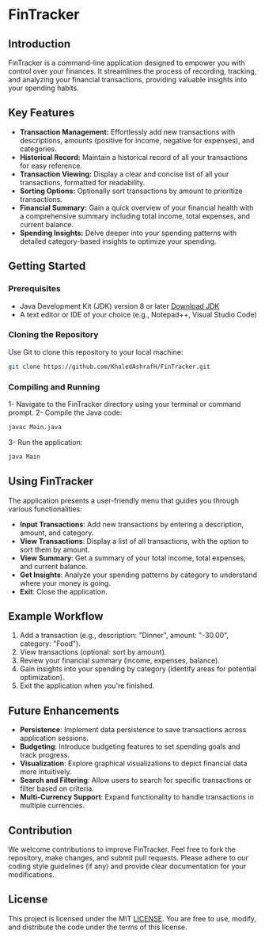 # FinTracker

## Introduction

FinTracker is a command-line application designed to empower you with control over your finances. It streamlines the process of recording, tracking, and analyzing your financial transactions, providing valuable insights into your spending habits.

## Key Features

- **Transaction Management:** Effortlessly add new transactions with descriptions, amounts (positive for income, negative for expenses), and categories.
- **Historical Record:** Maintain a historical record of all your transactions for easy reference.
- **Transaction Viewing:** Display a clear and concise list of all your transactions, formatted for readability.
- **Sorting Options:** Optionally sort transactions by amount to prioritize transactions.
- **Financial Summary:** Gain a quick overview of your financial health with a comprehensive summary including total income, total expenses, and current balance.
- **Spending Insights:** Delve deeper into your spending patterns with detailed category-based insights to optimize your spending.

## Getting Started

### Prerequisites
- Java Development Kit (JDK) version 8 or later [Download JDK](https://www.oracle.com/java/technologies/javase-downloads.html)
- A text editor or IDE of your choice (e.g., Notepad++, Visual Studio Code)

### Cloning the Repository
Use Git to clone this repository to your local machine:
```bash
git clone https://github.com/KhaledAshrafH/FinTracker.git
```

### Compiling and Running
1- Navigate to the FinTracker directory using your terminal or command prompt.
2- Compile the Java code:
```bash
javac Main.java
```
3- Run the application:
```bash
java Main
```

## Using FinTracker

The application presents a user-friendly menu that guides you through various functionalities:

- **Input Transactions**: Add new transactions by entering a description, amount, and category.
- **View Transactions**: Display a list of all transactions, with the option to sort them by amount.
- **View Summary**: Get a summary of your total income, total expenses, and current balance.
- **Get Insights**: Analyze your spending patterns by category to understand where your money is going.
- **Exit**: Close the application.

## Example Workflow

1. Add a transaction (e.g., description: "Dinner", amount: "-30.00", category: "Food").
2. View transactions (optional: sort by amount).
3. Review your financial summary (income, expenses, balance).
4. Gain insights into your spending by category (identify areas for potential optimization).
5. Exit the application when you're finished.

## Future Enhancements

- **Persistence**: Implement data persistence to save transactions across application sessions.
- **Budgeting**: Introduce budgeting features to set spending goals and track progress.
- **Visualization**: Explore graphical visualizations to depict financial data more intuitively.
- **Search and Filtering**: Allow users to search for specific transactions or filter based on criteria.
- **Multi-Currency Support**: Expand functionality to handle transactions in multiple currencies.

## Contribution

We welcome contributions to improve FinTracker. Feel free to fork the repository, make changes, and submit pull requests. Please adhere to our coding style guidelines (if any) and provide clear documentation for your modifications.

## License

This project is licensed under the MIT [LICENSE](LICENSE). You are free to use, modify, and distribute the code under the terms of this license.

